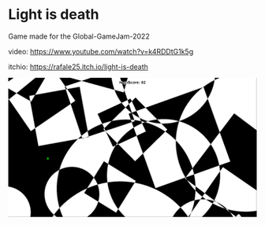 # Light is death

Game made for the Global-GameJam-2022

video: https://www.youtube.com/watch?v=k4RDDtG1k5g

itchio: https://rafale25.itch.io/light-is-death

![Alt text](./resources/light-is-death.png?raw=true)
